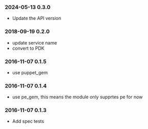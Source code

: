 ### 2024-05-13 0.3.0
* Update the API version

### 2018-09-19 0.2.0
* update service name
* convert to PDK

### 2016-11-07 0.1.5
* use puppet_gem

### 2016-11-07 0.1.4
* use pe_gem, this means the module only supprtes pe for now

### 2016-11-07 0.1.3
* Add spec tests

